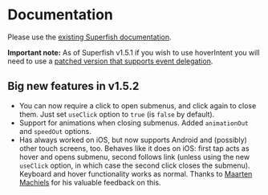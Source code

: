 # Documentation

Please use the [existing Superfish documentation](http://users.tpg.com.au/j_birch/plugins/superfish/).

**Important note:** As of Superfish v1.5.1 if you wish to use hoverIntent you will need to use a [patched version that supports event delegation](https://github.com/joeldbirch/onHoverIntent).

## Big new features in v1.5.2
- You can now require a click to open submenus, and click again to close them. Just set `useClick` option to `true` (is `false` by default).
- Support for animations when closing submenus. Added `animationOut` and `speedOut` options.
- Has always worked on iOS, but now supports Android and (possibly) other touch screens, too. Behaves like it does on iOS: first tap acts as hover and opens submenu, second follows link (unless using the new `useClick` option, in which case the second click closes the submenu). Keyboard and hover functionality works as normal. Thanks to [Maarten Machiels](https://github.com/maartenmachiels) for his valuable feedback on this.